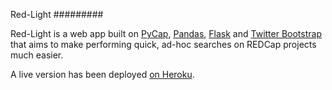 Red-Light
#########

Red-Light is a web app built on [PyCap][pc], [Pandas][pd], [Flask][fl] and [Twitter Bootstrap][tb] that aims to make performing quick, ad-hoc searches on REDCap projects much easier.

A live version has been deployed [on Heroku][ha].


[pc]: http://sburns.github.com/PyCap
[pd]: http://pandas.pydata.org
[fl]: http://flask.pocoo.org
[tb]: http://twitter.github.com/bootstrap
[ha]: https://red-light.herokuapp.com
